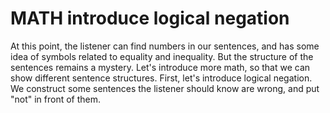 # MATH introduce logical negation

At this point, the listener can find numbers in our sentences, and has some
idea of symbols related to equality and inequality.  But the structure of the
sentences remains a mystery.  Let's introduce more math, so that we can show
different sentence structures.  First, let's introduce logical negation.
We construct some sentences the listener should know are wrong, and put "not"
in front of them.


